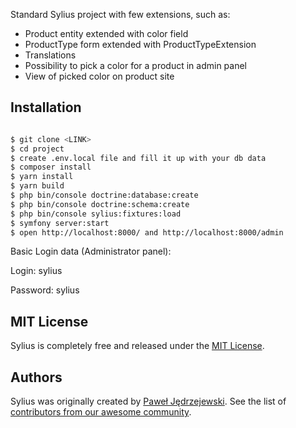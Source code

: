 Standard Sylius project with few extensions, such as:
 - Product entity extended with color field
 - ProductType form extended with ProductTypeExtension
 - Translations
 - Possibility to pick a color for a product in admin panel
 - View of picked color on product site



Installation
------------

```bash

$ git clone <LINK>
$ cd project
$ create .env.local file and fill it up with your db data
$ composer install
$ yarn install
$ yarn build
$ php bin/console doctrine:database:create
$ php bin/console doctrine:schema:create
$ php bin/console sylius:fixtures:load
$ symfony server:start
$ open http://localhost:8000/ and http://localhost:8000/admin
```
Basic Login data (Administrator panel): 

Login: sylius 

Password: sylius


MIT License
-----------

Sylius is completely free and released under the [MIT License](https://github.com/Sylius/Sylius/blob/master/LICENSE).

Authors
-------

Sylius was originally created by [Paweł Jędrzejewski](http://pjedrzejewski.com).
See the list of [contributors from our awesome community](https://github.com/Sylius/Sylius/contributors).


